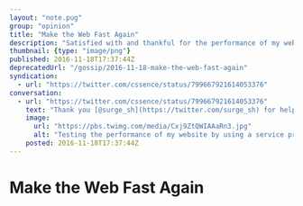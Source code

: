 ```yaml
---
layout: "note.pug"
group: "opinion"
title: "Make the Web Fast Again"
description: "Satisfied with and thankful for the performance of my website."
thumbnail: {type: "image/png"}
published: 2016-11-18T17:37:44Z
deprecatedUrl: "/gossip/2016-11-18-make-the-web-fast-again"
syndication:
  - url: "https://twitter.com/cssence/status/799667921614053376"
conversation:
  - url: "https://twitter.com/cssence/status/799667921614053376"
    text: "Thank you [@surge_sh](https://twitter.com/surge_sh) for helping me achieve these #PageSpeed results."
    image:
      url: "https://pbs.twimg.com/media/Cxj9ZtQWIAAaRn3.jpg"
      alt: "Testing the performance of my website by using a service provided by google delivered really good results."
    posted: 2016-11-18T17:37:44Z
---
```


# Make the Web Fast Again
